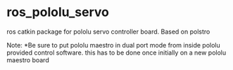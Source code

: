ros_pololu_servo
================

ros catkin package for pololu servo controller board. Based on polstro 

Note:
*Be sure to put pololu maestro in dual port mode from inside pololu provided control software. this has to be done once initially on a new pololu maestro board
